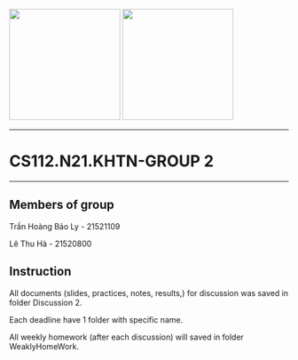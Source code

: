 <p float="middle">
  <img src="https://user-images.githubusercontent.com/105123355/231031527-71e33556-460b-4235-9077-e2f2cea803f6.png" width="200" />
  <img src="https://user-images.githubusercontent.com/105123355/231031789-23a96651-43d2-43d5-9482-1820efb444e0.svg" width="200" /> 
</p>


---


# CS112.N21.KHTN-GROUP 2
---
## Members of group

Trần Hoàng Bảo Ly - 21521109

Lê Thu Hà - 21520800

## Instruction
All documents (slides, practices, notes, results,) for discussion was saved in folder Discussion 2.

Each deadline have 1 folder with specific name.

All weekly homework (after each discussion) will saved in folder WeaklyHomeWork. 

